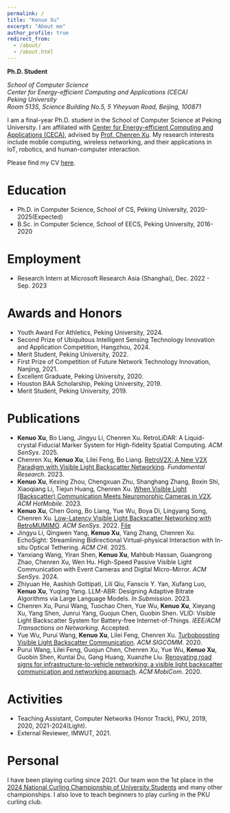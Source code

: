 ```yaml
---
permalink: /
title: "Kenuo Xu"
excerpt: "About me"
author_profile: true
redirect_from: 
  - /about/
  - /about.html
---
```


**Ph.D. Student**

*School of Computer Science*  
*Center for Energy-efficient Computing and Applications (CECA)*  
*Peking University*  
*Room 513S, Science Building No.5, 5 Yiheyuan Road, Beijing, 100871*

I am a final-year Ph.D. student in the School of Computer Science at Peking University. I am affiliated with [Center for Energy-efficient Computing and Applications (CECA)](https://ceca.pku.edu.cn/), advised by [Prof. Chenren Xu](https://soar.group/chenren/). My research interests include mobile computing, wireless networking, and their applications in IoT, robotics, and human-computer interaction.

Please find my CV [here](/files/cv.pdf).

Education
======
* Ph.D. in Computer Science, School of CS, Peking University, 2020-2025(Expected)
* B.Sc. in Computer Science, School of EECS, Peking University, 2016-2020  

Employment
======
* Research Intern at Microsoft Research Asia (Shanghai), Dec. 2022 - Sep. 2023

Awards and Honors
======
* Youth Award For Athletics, Peking University, 2024.
* Second Prize of Ubiquitous Intelligent Sensing Technology Innovation and Application Competition, Hangzhou, 2024.
* Merit Student, Peking University, 2022. 
* First Prize of Competition of Future Network Technology Innovation, Nanjing, 2021.  
* Excellent Graduate, Peking University, 2020.  
* Houston BAA Scholarship, Peking University, 2019.  
* Merit Student, Peking University, 2019.  

Publications
======
* **Kenuo Xu**, Bo Liang, Jingyu Li, Chenren Xu. RetroLiDAR: A Liquid-crystal Fiducial Marker System for High-fidelity Spatial Computing. *ACM SenSys*. 2025.
* Chenren Xu, **Kenuo Xu**, Lilei Feng, Bo Liang. [RetroV2X: A New V2X Paradigm with Visible Light Backscatter Networking](https://doi.org/10.1016/j.fmre.2022.01.038). *Fundamental Research*. 2023.  
* **Kenuo Xu**, Kexing Zhou, Chengxuan Zhu, Shanghang Zhang, Boxin Shi, Xiaoqiang Li, Tiejun Huang, Chenren Xu. [When Visible Light (Backscatter) Communication Meets Neuromorphic Cameras in V2X](https://doi.org/10.1145/3572864.3580333). *ACM HotMobile*. 2023. 
* **Kenuo Xu**, Chen Gong, Bo Liang, Yue Wu, Boya Di, Lingyang Song, Chenren Xu. [Low-Latency Visible Light Backscatter Networking with RetroMUMIMO](https://doi.org/10.1145/3560905.3568507). *ACM SenSys*. 2022. [File](/files/retromumimo.pdf)
* Jingyu Li, Qingwen Yang, **Kenuo Xu**, Yang Zhang, Chenren Xu. EchoSight: Streamlining Bidirectional Virtual-physical Interaction with In-situ Optical Tethering. *ACM CHI*. 2025. 
* Yanxiang Wang, Yiran Shen, **Kenuo Xu**, Mahbub Hassan, Guangrong Zhao, Chenren Xu, Wen Hu. High-Speed Passive Visible Light Communication with Event Cameras and Digital Micro-Mirror. *ACM SenSys*. 2024.
* Zhiyuan He, Aashish Gottipati, Lili Qiu, Fanscis Y. Yan, Xufang Luo, **Kenuo Xu**, Yuqing Yang. LLM-ABR: Designing Adaptive Bitrate Algorithms via Large Language Models. *In Submission*. 2023.
* Chenren Xu, Purui Wang, Tuochao Chen, Yue Wu, **Kenuo Xu**, Xieyang Xu, Yang Shen, Junrui Yang, Guojun Chen, Guobin Shen. VLID: Visible Light Backscatter System for Battery-free Internet-of-Things. *IEEE/ACM Transactions on Networking*. Accepted.  
* Yue Wu, Purui Wang, **Kenuo Xu**, Lilei Feng, Chenren Xu. [Turboboosting Visible Light Backscatter Communication](https://doi.org/10.1145/3387514.3406229). *ACM SIGCOMM*. 2020.  
* Purui Wang, Lilei Feng, Guojun Chen, Chenren Xu, Yue Wu, **Kenuo Xu**, Guobin Shen, Kuntai Du, Gang Huang, Xuanzhe Liu. [Renovating road signs for infrastructure-to-vehicle networking: a visible light backscatter communication and networking approach](https://doi.org/10.1145/3372224.3380883). *ACM MobiCom*. 2020.  

Activities
======
* Teaching Assistant, Computer Networks (Honor Track), PKU, 2019, 2020, 2021-2024(Light).
* External Reviewer, IMWUT, 2021.  

Personal
======
I have been playing curling since 2021. Our team won the 1st place in the [2024 National Curling Championship of University Students](/images/curling2024.jpg) and many other championships. I also love to teach beginners to play curling in the PKU curling club.
